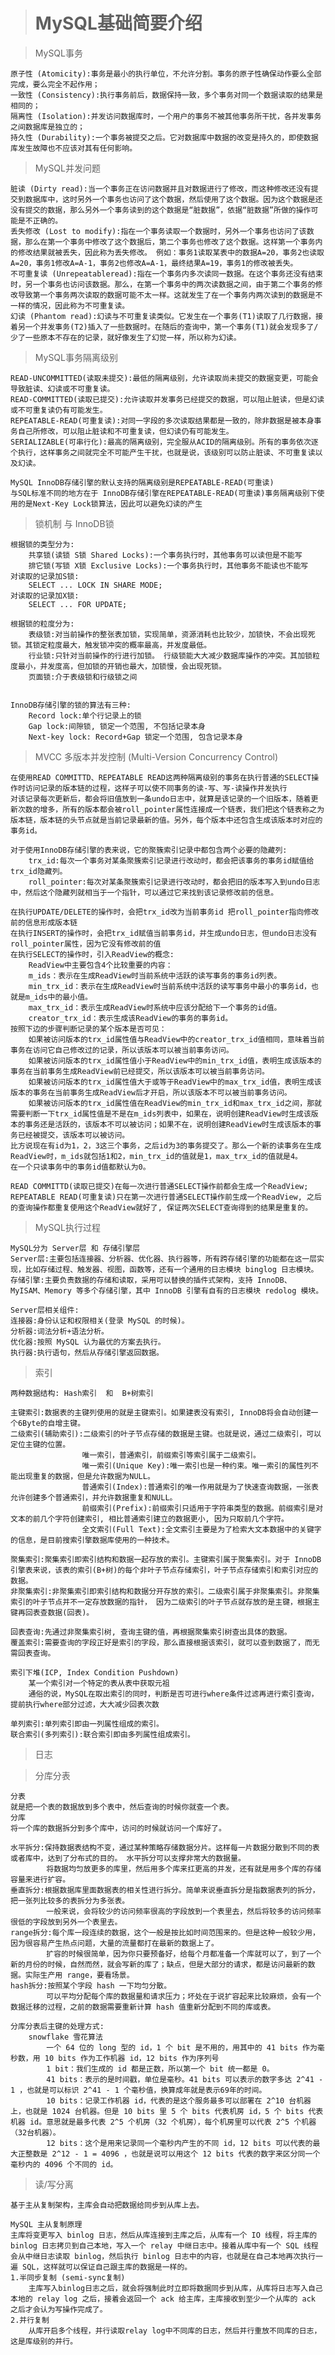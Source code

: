 > # MySQL基础简要介绍

> MySQL事务

    原子性 (Atomicity):事务是最小的执行单位，不允许分割。事务的原子性确保动作要么全部完成，要么完全不起作用；
    一致性 (Consistency):执行事务前后，数据保持一致，多个事务对同一个数据读取的结果是相同的；
    隔离性 (Isolation):并发访问数据库时，一个用户的事务不被其他事务所干扰，各并发事务之间数据库是独立的；
    持久性 (Durability):一个事务被提交之后。它对数据库中数据的改变是持久的，即使数据库发生故障也不应该对其有任何影响。
    
> MySQL并发问题

    脏读 (Dirty read):当一个事务正在访问数据并且对数据进行了修改，而这种修改还没有提交到数据库中，这时另外一个事务也访问了这个数据，然后使用了这个数据。因为这个数据是还没有提交的数据，那么另外一个事务读到的这个数据是“脏数据”，依据“脏数据”所做的操作可能是不正确的。
    丢失修改 (Lost to modify):指在一个事务读取一个数据时，另外一个事务也访问了该数据，那么在第一个事务中修改了这个数据后，第二个事务也修改了这个数据。这样第一个事务内的修改结果就被丢失，因此称为丢失修改。 例如：事务1读取某表中的数据A=20，事务2也读取A=20，事务1修改A=A-1，事务2也修改A=A-1，最终结果A=19，事务1的修改被丢失。
    不可重复读 (Unrepeatableread):指在一个事务内多次读同一数据。在这个事务还没有结束时，另一个事务也访问该数据。那么，在第一个事务中的两次读数据之间，由于第二个事务的修改导致第一个事务两次读取的数据可能不太一样。这就发生了在一个事务内两次读到的数据是不一样的情况，因此称为不可重复读。
    幻读 (Phantom read):幻读与不可重复读类似。它发生在一个事务(T1)读取了几行数据，接着另一个并发事务(T2)插入了一些数据时。在随后的查询中，第一个事务(T1)就会发现多了/少了一些原本不存在的记录，就好像发生了幻觉一样，所以称为幻读。
    
> MySQL事务隔离级别

    READ-UNCOMMITTED(读取未提交):最低的隔离级别，允许读取尚未提交的数据变更，可能会导致脏读、幻读或不可重复读。
    READ-COMMITTED(读取已提交):允许读取并发事务已经提交的数据，可以阻止脏读，但是幻读或不可重复读仍有可能发生。
    REPEATABLE-READ(可重复读):对同一字段的多次读取结果都是一致的，除非数据是被本身事务自己所修改，可以阻止脏读和不可重复读，但幻读仍有可能发生。
    SERIALIZABLE(可串行化):最高的隔离级别，完全服从ACID的隔离级别。所有的事务依次逐个执行，这样事务之间就完全不可能产生干扰，也就是说，该级别可以防止脏读、不可重复读以及幻读。
    
    MySQL InnoDB存储引擎的默认支持的隔离级别是REPEATABLE-READ(可重读)
    与SQL标准不同的地方在于 InnoDB存储引擎在REPEATABLE-READ(可重读)事务隔离级别下使用的是Next-Key Lock锁算法，因此可以避免幻读的产生
    
> 锁机制 与 InnoDB锁

    根据锁的类型分为:
        共享锁(读锁 S锁 Shared Locks):一个事务执行时，其他事务可以读但是不能写
        排它锁(写锁 X锁 Exclusive Locks):一个事务执行时，其他事务不能读也不能写
    对读取的记录加S锁:
        SELECT ... LOCK IN SHARE MODE;
    对读取的记录加X锁:
        SELECT ... FOR UPDATE;
    
    根据锁的粒度分为:
        表级锁:对当前操作的整张表加锁，实现简单，资源消耗也比较少，加锁快，不会出现死锁。其锁定粒度最大，触发锁冲突的概率最高，并发度最低。
        行业锁:只针对当前操作的行进行加锁。 行级锁能大大减少数据库操作的冲突。其加锁粒度最小，并发度高，但加锁的开销也最大，加锁慢，会出现死锁。
        页面锁:介于表级锁和行级锁之间
    
    
    InnoDB存储引擎的锁的算法有三种:
        Record lock:单个行记录上的锁
        Gap lock:间隙锁, 锁定一个范围, 不包括记录本身
        Next-key lock: Record+Gap 锁定一个范围, 包含记录本身
        
> MVCC 多版本并发控制 (Multi-Version Concurrency Control)

    在使用READ COMMITTD、REPEATABLE READ这两种隔离级别的事务在执行普通的SELECT操作时访问记录的版本链的过程，这样子可以使不同事务的读-写、写-读操作并发执行
    对该记录每次更新后，都会将旧值放到一条undo日志中，就算是该记录的一个旧版本，随着更新次数的增多，所有的版本都会被roll_pointer属性连接成一个链表，我们把这个链表称之为版本链，版本链的头节点就是当前记录最新的值。另外，每个版本中还包含生成该版本时对应的事务id。
    
    对于使用InnoDB存储引擎的表来说，它的聚簇索引记录中都包含两个必要的隐藏列:
        trx_id:每次一个事务对某条聚簇索引记录进行改动时，都会把该事务的事务id赋值给trx_id隐藏列。
        roll_pointer:每次对某条聚簇索引记录进行改动时，都会把旧的版本写入到undo日志中，然后这个隐藏列就相当于一个指针，可以通过它来找到该记录修改前的信息。
    
    在执行UPDATE/DELETE的操作时，会把trx_id改为当前事务id 把roll_pointer指向修改前的信息形成版本链
    在执行INSERT的操作时，会把trx_id赋值当前事务id，并生成undo日志，但undo日志没有roll_pointer属性，因为它没有修改前的值
    在执行SELECT的操作时，引入ReadView的概念:
        ReadView中主要包含4个比较重要的内容：
        m_ids：表示在生成ReadView时当前系统中活跃的读写事务的事务id列表。
        min_trx_id：表示在生成ReadView时当前系统中活跃的读写事务中最小的事务id，也就是m_ids中的最小值。
        max_trx_id：表示生成ReadView时系统中应该分配给下一个事务的id值。
        creator_trx_id：表示生成该ReadView的事务的事务id。
    按照下边的步骤判断记录的某个版本是否可见：
        如果被访问版本的trx_id属性值与ReadView中的creator_trx_id值相同，意味着当前事务在访问它自己修改过的记录，所以该版本可以被当前事务访问。
        如果被访问版本的trx_id属性值小于ReadView中的min_trx_id值，表明生成该版本的事务在当前事务生成ReadView前已经提交，所以该版本可以被当前事务访问。
        如果被访问版本的trx_id属性值大于或等于ReadView中的max_trx_id值，表明生成该版本的事务在当前事务生成ReadView后才开启，所以该版本不可以被当前事务访问。
        如果被访问版本的trx_id属性值在ReadView的min_trx_id和max_trx_id之间，那就需要判断一下trx_id属性值是不是在m_ids列表中，如果在，说明创建ReadView时生成该版本的事务还是活跃的，该版本不可以被访问；如果不在，说明创建ReadView时生成该版本的事务已经被提交，该版本可以被访问。
    比方说现在有id为1，2，3这三个事务，之后id为3的事务提交了。那么一个新的读事务在生成ReadView时，m_ids就包括1和2，min_trx_id的值就是1，max_trx_id的值就是4。
    在一个只读事务中的事务id值都默认为0。
    
    READ COMMITTD(读取已提交)在每一次进行普通SELECT操作前都会生成一个ReadView;
    REPEATABLE READ(可重复读)只在第一次进行普通SELECT操作前生成一个ReadView, 之后的查询操作都重复使用这个ReadView就好了, 保证两次SELECT查询得到的结果是重复的。
    
> MySQL执行过程
    
    MySQL分为 Server层 和 存储引擎层 
    Server层:主要包括连接器、分析器、优化器、执行器等，所有跨存储引擎的功能都在这一层实现，比如存储过程、触发器、视图，函数等，还有一个通用的日志模块 binglog 日志模块。
    存储引擎:主要负责数据的存储和读取，采用可以替换的插件式架构，支持 InnoDB、MyISAM、Memory 等多个存储引擎，其中 InnoDB 引擎有自有的日志模块 redolog 模块。

    Server层相关组件:
    连接器:身份认证和权限相关(登录 MySQL 的时候)。
    分析器:词法分析+语法分析。
    优化器:按照 MySQL 认为最优的方案去执行。
    执行器:执行语句，然后从存储引擎返回数据。 

> 索引

    两种数据结构: Hash索引  和  B+树索引
    
    主键索引:数据表的主键列使用的就是主键索引。如果建表没有索引, InnoDB将会自动创建一个6Byte的自增主键。
    二级索引(辅助索引):二级索引的叶子节点存储的数据是主键。也就是说，通过二级索引，可以定位主键的位置。
                    唯一索引，普通索引，前缀索引等索引属于二级索引。
                    唯一索引(Unique Key):唯一索引也是一种约束。唯一索引的属性列不能出现重复的数据，但是允许数据为NULL。
                    普通索引(Index):普通索引的唯一作用就是为了快速查询数据，一张表允许创建多个普通索引，并允许数据重复和NULL。
                    前缀索引(Prefix):前缀索引只适用于字符串类型的数据。前缀索引是对文本的前几个字符创建索引, 相比普通索引建立的数据更小, 因为只取前几个字符。
                    全文索引(Full Text):全文索引主要是为了检索大文本数据中的关键字的信息，是目前搜索引擎数据库使用的一种技术。
                    
    聚集索引:聚集索引即索引结构和数据一起存放的索引。主键索引属于聚集索引。对于 InnoDB 引擎表来说，该表的索引(B+树)的每个非叶子节点存储索引，叶子节点存储索引和索引对应的数据。
    非聚集索引:非聚集索引即索引结构和数据分开存放的索引。二级索引属于非聚集索引。非聚集索引的叶子节点并不一定存放数据的指针， 因为二级索引的叶子节点就存放的是主键，根据主键再回表查数据(回表)。
    
    回表查询:先通过非聚集索引树, 查询主键的值，再根据聚集索引树查出具体的数据。
    覆盖索引:需要查询的字段正好是索引的字段，那么直接根据该索引，就可以查到数据了，而无需回表查询。
    
    索引下堆(ICP, Index Condition Pushdown)
        某一个索引对一个特定的表从表中获取元祖
        通俗的说，MySQL在取出索引的同时，判断是否可进行where条件过滤再进行索引查询，提前执行where部分过滤，大大减少回表次数
    
    单列索引:单列索引即由一列属性组成的索引。
    联合索引(多列索引):联合索引即由多列属性组成索引。
    
> 日志
    
    
    
    
> 分库分表
    
    分表
    就是把一个表的数据放到多个表中，然后查询的时候你就查一个表。
    分库
    将一个库的数据拆分到多个库中，访问的时候就访问一个库好了。
    
    水平拆分:保持数据表结构不变，通过某种策略存储数据分片。这样每一片数据分散到不同的表或者库中，达到了分布式的目的。 水平拆分可以支撑非常大的数据量。
            将数据均匀放更多的库里，然后用多个库来扛更高的并发，还有就是用多个库的存储容量来进行扩容。
    垂直拆分:根据数据库里面数据表的相关性进行拆分。简单来说垂直拆分是指数据表列的拆分，把一张列比较多的表拆分为多张表。
            一般来说，会将较少的访问频率很高的字段放到一个表里去，然后将较多的访问频率很低的字段放到另外一个表里去。
    range拆分:每个库一段连续的数据，这个一般是按比如时间范围来的。但是这种一般较少用，因为很容易产生热点问题，大量的流量都打在最新的数据上了。
            扩容的时候很简单，因为你只要预备好，给每个月都准备一个库就可以了，到了一个新的月份的时候，自然而然，就会写新的库了；缺点，但是大部分的请求，都是访问最新的数据。实际生产用 range，要看场景。
    hash拆分:按照某个字段 hash 一下均匀分散。
            可以平均分配每个库的数据量和请求压力；坏处在于说扩容起来比较麻烦，会有一个数据迁移的过程，之前的数据需要重新计算 hash 值重新分配到不同的库或表。
            
    分库分表后主键的处理方式:
        snowflake 雪花算法
            一个 64 位的 long 型的 id，1 个 bit 是不用的，用其中的 41 bits 作为毫秒数，用 10 bits 作为工作机器 id，12 bits 作为序列号
            1 bit：我们生成的 id 都是正数，所以第一个 bit 统一都是 0。
            41 bits：表示的是时间戳，单位是毫秒。41 bits 可以表示的数字多达 2^41 - 1 ，也就是可以标识 2^41 - 1 个毫秒值，换算成年就是表示69年的时间。
            10 bits：记录工作机器 id，代表的是这个服务最多可以部署在 2^10 台机器上，也就是 1024 台机器。但是 10 bits 里 5 个 bits 代表机房 id，5 个 bits 代表机器 id。意思就是最多代表 2^5 个机房（32 个机房），每个机房里可以代表 2^5 个机器（32台机器）。
            12 bits：这个是用来记录同一个毫秒内产生的不同 id，12 bits 可以代表的最大正整数是 2^12 - 1 = 4096 ，也就是说可以用这个 12 bits 代表的数字来区分同一个毫秒内的 4096 个不同的 id。
        
> 读/写分离

    基于主从复制架构，主库会自动把数据给同步到从库上去。
    
    MySQL 主从复制原理
    主库将变更写入 binlog 日志，然后从库连接到主库之后，从库有一个 IO 线程，将主库的 binlog 日志拷贝到自己本地，写入一个 relay 中继日志中。接着从库中有一个 SQL 线程会从中继日志读取 binlog，然后执行 binlog 日志中的内容，也就是在自己本地再次执行一遍 SQL，这样就可以保证自己跟主库的数据是一样的。
    1.半同步复制 (semi-sync复制)
        主库写入binlog日志之后，就会将强制此时立即将数据同步到从库，从库将日志写入自己本地的 relay log 之后，接着会返回一个 ack 给主库，主库接收到至少一个从库的 ack 之后才会认为写操作完成了。
    2.并行复制
        从库开启多个线程，并行读取relay log中不同库的日志，然后并行重放不同库的日志，这是库级别的并行。
    
